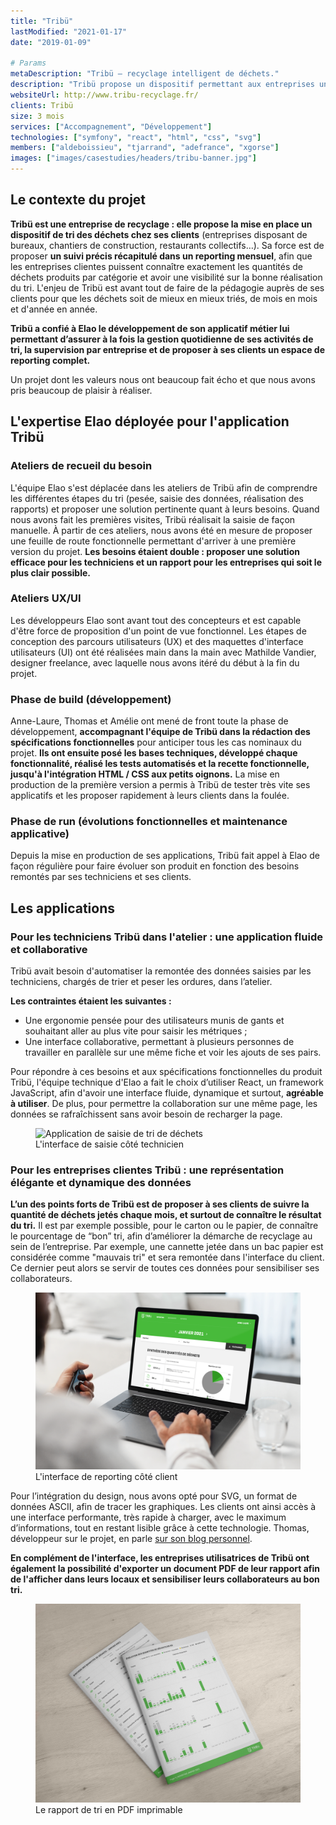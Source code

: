 ```yaml
---
title: "Tribü"
lastModified: "2021-01-17"
date: "2019-01-09"

# Params
metaDescription: "Tribü — recyclage intelligent de déchets."
description: "Tribü propose un dispositif permettant aux entreprises un recyclage intelligent de leurs déchets."
websiteUrl: http://www.tribu-recyclage.fr/
clients: Tribü
size: 3 mois
services: ["Accompagnement", "Développement"]
technologies: ["symfony", "react", "html", "css", "svg"]
members: ["aldeboissieu", "tjarrand", "adefrance", "xgorse"]
images: ["images/casestudies/headers/tribu-banner.jpg"]
---
```


## Le contexte du projet

**Tribü est une entreprise de recyclage : elle propose la mise en place un dispositif de tri des déchets chez ses clients** (entreprises disposant de bureaux, chantiers de construction, restaurants collectifs…). Sa force est de proposer **un suivi précis récapitulé dans un reporting mensuel**, afin que les entreprises clientes puissent connaître exactement les quantités de déchets produits par catégorie et avoir une visibilité sur la bonne réalisation du tri. L'enjeu de Tribü est avant tout de faire de la pédagogie auprès de ses clients pour que les déchets soit de mieux en mieux triés, de mois en mois et d'année en année.

**Tribü a confié à Elao le développement de son applicatif métier lui permettant d’assurer à la fois la gestion quotidienne de ses activités de tri, la supervision par entreprise et de proposer à ses clients un espace de reporting complet.** 

Un projet dont les valeurs nous ont beaucoup fait écho et que nous avons pris beaucoup de plaisir à réaliser. 

## L'expertise Elao déployée pour l'application Tribü

### Ateliers de recueil du besoin
L'équipe Elao s'est déplacée dans les ateliers de Tribü afin de comprendre les différentes étapes du tri (pesée, saisie des données, réalisation des rapports) et proposer une solution pertinente quant à leurs besoins. Quand nous avons fait les premières visites, Tribü réalisait la saisie de façon manuelle.
À partir de ces ateliers, nous avons été en mesure de proposer une feuille de route fonctionnelle permettant d'arriver à une première version du projet. 
**Les besoins étaient double : proposer une solution efficace pour les techniciens et un rapport pour les entreprises qui soit le plus clair possible.**

### Ateliers UX/UI
Les développeurs Elao sont avant tout des concepteurs et est capable d'être force de proposition d'un point de vue fonctionnel. 
Les étapes de conception des parcours utilisateurs (UX) et des maquettes d'interface utilisateurs (UI) ont été réalisées main dans la main avec Mathilde Vandier, designer freelance, avec laquelle nous avons itéré du début à la fin du projet. 

### Phase de build (développement) 
Anne-Laure, Thomas et Amélie ont mené de front toute la phase de développement, **accompagnant l'équipe de Tribü dans la rédaction des spécifications fonctionnelles** pour anticiper tous les cas nominaux du projet. **Ils ont ensuite posé les bases techniques, développé chaque fonctionnalité, réalisé les tests automatisés et la recette fonctionnelle, jusqu'à l'intégration HTML / CSS aux petits oignons.** La mise en production de la première version a permis à Tribü de tester très vite ses applicatifs et les proposer rapidement à leurs clients dans la foulée.

### Phase de run (évolutions fonctionnelles et maintenance applicative)
Depuis la mise en production de ses applications, Tribü fait appel à Elao de façon régulière pour faire évoluer son produit en fonction des besoins remontés par ses techniciens et ses clients.  


## Les applications

### Pour les techniciens Tribü dans l'atelier : une application fluide et collaborative

Tribü avait besoin d'automatiser la remontée des données saisies par les techniciens, chargés de trier et peser les ordures, dans l’atelier. 

**Les contraintes étaient les suivantes :**

* Une ergonomie pensée pour des utilisateurs munis de gants et souhaitant aller au plus vite pour saisir les métriques ;
* Une interface collaborative, permettant à plusieurs personnes de travailler en parallèle sur une même fiche et voir les ajouts de ses pairs.

Pour répondre à ces besoins et aux spécifications fonctionnelles du produit Tribü, l'équipe technique d'Elao a fait le choix d’utiliser React, un framework JavaScript, afin d'avoir une interface fluide, dynamique et surtout, **agréable à utiliser**. De plus, pour permettre la collaboration sur une même page, les données se rafraîchissent sans avoir besoin de recharger la page.

<figure>
    <img src="images/casestudies/tribu-saisie.png" alt="Application de saisie de tri de déchets">
    <figcaption>
      <span class="figure__legend">L'interface de saisie côté technicien</span>
    </figcaption>
</figure>

### Pour les entreprises clientes Tribü : une représentation élégante et dynamique des données

**L’un des points forts de Tribü est de proposer à ses clients de suivre la quantité de déchets jetés chaque mois, et surtout de connaître le résultat du tri.** Il est par exemple possible, pour le carton ou le papier, de connaître le pourcentage de “bon” tri, afin d’améliorer la démarche de recyclage au sein de l’entreprise. Par exemple, une cannette jetée dans un bac papier est considérée comme "mauvais tri" et sera remontée dans l'interface du client. Ce dernier peut alors se servir de toutes ces données pour sensibiliser ses collaborateurs. 

<figure>
    <img src="images/casestudies/tribu-reporting.png" alt="Rapport de tri de déchets">
    <figcaption>
      <span class="figure__legend">L'interface de reporting côté client</span>
    </figcaption>
</figure>

Pour  l’intégration du design, nous avons opté pour SVG, un format de données ASCII, afin de tracer les graphiques. Les clients ont ainsi accès à une interface performante, très rapide à charger, avec le maximum d’informations, tout en restant lisible grâce à cette technologie. Thomas, développeur sur le projet, en parle [sur son blog personnel](https://thomas.jarrand.fr/blog/symfony-twig-svg/).

**En complément de l'interface, les entreprises utilisatrices de Tribü ont également la possibilité d'exporter un document PDF de leur rapport afin de l'afficher dans leurs locaux et sensibiliser leurs collaborateurs au bon tri.**

<figure>
    <img src="images/casestudies/tribu-reporting-pdf.png" alt="Rapport de tri de déchets en PDF imprimable">
    <figcaption>
      <span class="figure__legend">Le rapport de tri en PDF imprimable</span>
    </figcaption>
</figure>
